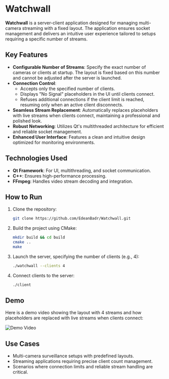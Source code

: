
# Watchwall

**Watchwall** is a server-client application designed for managing multi-camera streaming with a fixed layout. The application ensures socket management and delivers an intuitive user experience tailored to setups requiring a specific number of streams.

## Key Features
- **Configurable Number of Streams**: Specify the exact number of cameras or clients at startup. The layout is fixed based on this number and cannot be adjusted after the server is launched.
- **Connection Control**: 
  - Accepts only the specified number of clients.
  - Displays "No Signal" placeholders in the UI until clients connect.
  - Refuses additional connections if the client limit is reached, resuming only when an active client disconnects.
- **Seamless Stream Replacement**: Automatically replaces placeholders with live streams when clients connect, maintaining a professional and polished look.
- **Robust Networking**: Utilizes Qt's multithreaded architecture for efficient and reliable socket management.
- **Enhanced User Interface**: Features a clean and intuitive design optimized for monitoring environments.

## Technologies Used
- **Qt Framework**: For UI, multithreading, and socket communication.
- **C++**: Ensures high-performance processing.
- **FFmpeg**: Handles video stream decoding and integration.

## How to Run
1. Clone the repository:
   ```bash
   git clone https://github.com/EdeanBadr/Watchwall.git
   ```
2. Build the project using CMake:
   ```bash
   mkdir build && cd build
   cmake ..
   make
   ```
3. Launch the server, specifying the number of clients (e.g., 4):
   ```bash
   ./watchwall --clients 4
   ```
4. Connect clients to the server:
   ```bash
   ./client
   ```
## Demo
Here is a demo video showing the layout with 4 streams and how placeholders are replaced with live streams when clients connect:

![Demo Video](4streamsDemo.gif)

## Use Cases
- Multi-camera surveillance setups with predefined layouts.
- Streaming applications requiring precise client count management.
- Scenarios where connection limits and reliable stream handling are critical.
